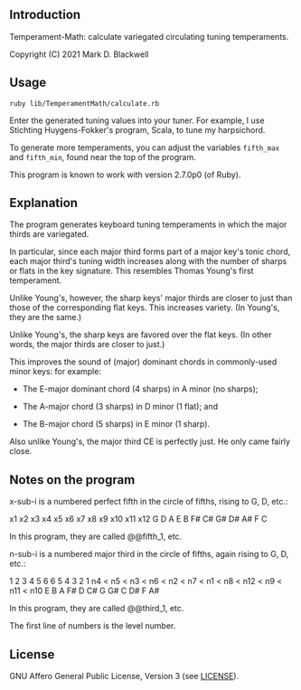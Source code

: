 ## Introduction

Temperament-Math: calculate variegated circulating tuning temperaments.

Copyright (C) 2021 Mark D. Blackwell

## Usage

`ruby lib/TemperamentMath/calculate.rb`

Enter the generated tuning values into your tuner.
For example, I use Stichting Huygens-Fokker's program, Scala, to tune my harpsichord.

To generate more temperaments,
you can adjust the variables `fifth_max` and `fifth_min`,
found near the top of the program.

This program is known to work with version 2.7.0p0 (of Ruby).

## Explanation

The program generates keyboard tuning temperaments in which the major thirds are variegated.

In particular,
since each major third forms part of a major key's tonic chord,
each major third's tuning width increases
along with the number of sharps or flats in the key signature.
This resembles Thomas Young's first temperament.

Unlike Young's, however,
the sharp keys' major thirds are closer to just
than those of the corresponding flat keys.
This increases variety.
(In Young's, they are the same.)

Unlike Young's,
the sharp keys are favored over the flat keys.
(In other words, the major thirds are closer to just.)

This improves the sound of
(major) dominant chords in commonly-used minor keys:
for example:

* The E-major dominant chord (4 sharps) in A minor (no sharps);

* The A-major chord (3 sharps) in D minor (1 flat); and

* The B-major chord (5 sharps) in E minor (1 sharp).

Also unlike Young's,
the major third CE is perfectly just.
He only came fairly close.

## Notes on the program

x-sub-i is a numbered perfect fifth in the circle of fifths, rising to G, D, etc.:

x1 x2 x3 x4 x5 x6 x7 x8 x9 x10 x11 x12
G  D  A  E  B  F# C# G# D# A#  F   C

In this program, they are called @@fifth_1, etc.

n-sub-i is a numbered major third in the circle of fifths, again rising to G, D, etc.:

1    2    3    4    5    6    6    5    4     3    2     1
n4 < n5 < n3 < n6 < n2 < n7 < n1 < n8 < n12 < n9 < n11 < n10
E    B    A    F#   D    C#   G    G#   C     D#   F     A#

In this program, they are called @@third_1, etc.

The first line of numbers is the level number.

## License

GNU Affero General Public License, Version 3 (see [LICENSE](./LICENSE)).
